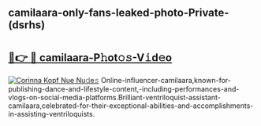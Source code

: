 ## camilaara-only-fans​-leaked-photo​-Private-(dsrhs)


# <h2><a href="https://mediaupload.pro?title=camilaara&ref=git">🔗👉 🔴 camilaara-P𝚑ot𝚘𝚜-V𝚒d𝚎o</a></h2>

[![Corinna Kopf Nue Nu𝚍e𝚜](https://i.imgur.com/0qMVB7G.gif)](https://mediaupload.pro?title=camilaara&ref=git)
Online-influencer-camilaara,known-for-publishing-dance-and-lifestyle-content,-including-performances-and-vlogs-on-social-media-platforms.Brilliant-ventriloquist-assistant-camilaara,celebrated-for-their-exceptional-abilities-and-accomplishments-in-assisting-ventriloquists.  